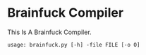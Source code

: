 # Brainfuck Compiler
This Is A Brainfuck Compiler.
```
usage: brainfuck.py [-h] -file FILE [-o O]
```

